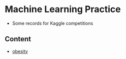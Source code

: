 # Machine Learning Practice
- Some records for Kaggle competitions
## Content
- [obesity](./obesity/README.md)

